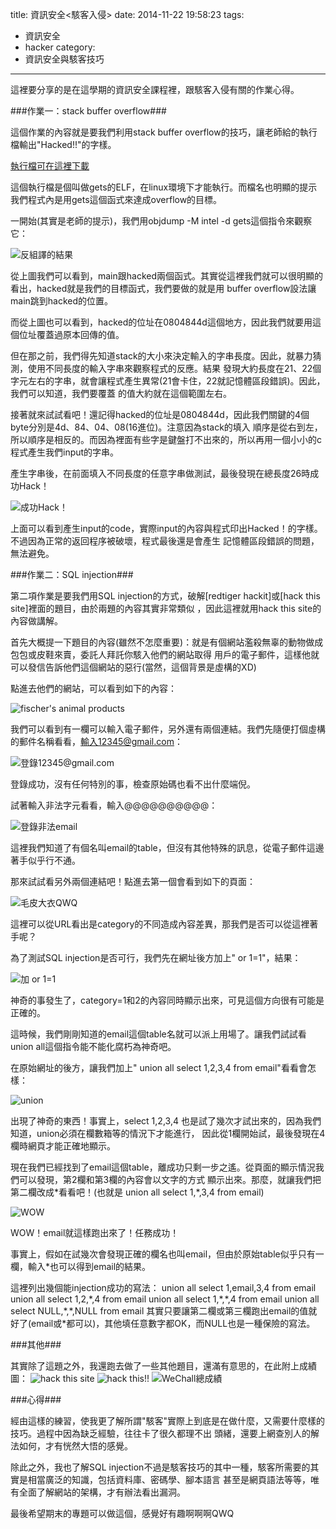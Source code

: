 title: 資訊安全<駭客入侵>
date: 2014-11-22 19:58:23
tags:
- 資訊安全
- hacker
category:
- 資訊安全與駭客技巧
---

這裡要分享的是在這學期的資訊安全課程裡，跟駭客入侵有關的作業心得。
<!--more-->

###作業一：stack buffer overflow###

這個作業的內容就是要我們利用stack buffer overflow的技巧，讓老師給的執行檔輸出"Hacked!!"的字樣。

[執行檔可在這裡下載](https://trello.com/c/1UdUowfE/31-homework3)

這個執行檔是個叫做gets的ELF，在linux環境下才能執行。而檔名也明顯的提示我們程式內是用gets這個函式來達成overflow的目標。

一開始(其實是老師的提示)，我們用objdump -M intel -d gets這個指令來觀察它：

![反組譯的結果](http://i.imgur.com/8y65UOw.png)

從上圖我們可以看到，main跟hacked兩個函式。其實從這裡我們就可以很明顯的看出，hacked就是我們的目標函式，我們要做的就是用
buffer overflow設法讓main跳到hacked的位置。

而從上圖也可以看到，hacked的位址在0804844d這個地方，因此我們就要用這個位址覆蓋過原本回傳的值。

但在那之前，我們得先知道stack的大小來決定輸入的字串長度。因此，就暴力猜測，使用不同長度的輸入字串來觀察程式的反應。結果
發現大約長度在21、22個字元左右的字串，就會讓程式產生異常(21會卡住，22就記憶體區段錯誤)。因此，我們可以知道，我們要覆蓋
的值大約就在這個範圍左右。

接著就來試試看吧！還記得hacked的位址是0804844d，因此我們關鍵的4個byte分別是4d、84、04、08(16進位)。注意因為stack的填入
順序是從右到左，所以順序是相反的。而因為裡面有些字是鍵盤打不出來的，所以再用一個小小的c程式產生我們input的字串。

產生字串後，在前面填入不同長度的任意字串做測試，最後發現在總長度26時成功Hack！

![成功Hack！](http://i.imgur.com/THdbF8o.png)

上面可以看到產生input的code，實際input的內容與程式印出Hacked！的字樣。不過因為正常的返回程序被破壞，程式最後還是會產生
記憶體區段錯誤的問題，無法避免。


###作業二：SQL injection###

第二項作業是要我們用SQL injection的方式，破解[redtiger hackit]或[hack this site]裡面的題目，由於兩題的內容其實非常類似
，因此這裡就用hack this site的內容做講解。

首先大概提一下題目的內容(雖然不怎麼重要)：就是有個網站濫殺無辜的動物做成包包或皮鞋來賣，委託人拜託你駭入他們的網站取得
用戶的電子郵件，這樣他就可以發信告訴他們這個網站的惡行(當然，這個背景是虛構的XD)

點進去他們的網站，可以看到如下的內容：

![fischer's animal products](http://i.imgur.com/NlRHaC8.png)

我們可以看到有一欄可以輸入電子郵件，另外還有兩個連結。我們先隨便打個虛構的郵件名稱看看，輸入12345@gmail.com：

![登錄12345@gmail.com](http://i.imgur.com/vGx0nUL.png?1)

登錄成功，沒有任何特別的事，檢查原始碼也看不出什麼端倪。

試著輸入非法字元看看，輸入@@@@@@@@@@：

![登錄非法email](http://i.imgur.com/EnnnxPd.png?1)

這裡我們知道了有個名叫email的table，但沒有其他特殊的訊息，從電子郵件這邊著手似乎行不通。

那來試試看另外兩個連結吧！點進去第一個會看到如下的頁面：

![毛皮大衣QWQ](http://i.imgur.com/TXzFRVZ.png)

這裡可以從URL看出是category的不同造成內容差異，那我們是否可以從這裡著手呢？

為了測試SQL injection是否可行，我們先在網址後方加上" or 1=1"，結果：

![加 or 1=1](http://i.imgur.com/baEgyEP.png)

神奇的事發生了，category=1和2的內容同時顯示出來，可見這個方向很有可能是正確的。

這時候，我們剛剛知道的email這個table名就可以派上用場了。讓我們試試看union all這個指令能不能化腐朽為神奇吧。

在原始網址的後方，讓我們加上" union all select 1,2,3,4 from email"看看會怎樣：

![union](http://i.imgur.com/Sj2XPQq.png)

出現了神奇的東西！事實上，select 1,2,3,4 也是試了幾次才試出來的，因為我們知道，union必須在欄數箱等的情況下才能進行，
因此從1欄開始試，最後發現在4欄時網頁才能正確地顯示。

現在我們已經找到了email這個table，離成功只剩一步之遙。從頁面的顯示情況我們可以發現，第2欄和第3欄的內容會以文字的方式
顯示出來。那麼，就讓我們把第二欄改成\*看看吧！(也就是 union all select 1,\*,3,4 from email)

![WOW](http://i.imgur.com/VYGl5cb.png)

WOW！email就這樣跑出來了！任務成功！

事實上，假如在試幾次會發現正確的欄名也叫email，但由於原始table似乎只有一欄，輸入*也可以得到email的結果。

這裡列出幾個能injection成功的寫法：
union all select 1,email,3,4 from email
union all select 1,2,\*,4 from email
union all select 1,\*,\*,4 from email
union all select NULL,\*,\*,NULL from email
其實只要讓第二欄或第三欄跑出email的值就好了(email或\*都可以)，其他填任意數字都OK，而NULL也是一種保險的寫法。


###其他###

其實除了這題之外，我還跑去做了一些其他題目，還滿有意思的，在此附上成績圖：
![hack this site](http://i.imgur.com/rmPIBbk.png?1)
![hack this!!](http://i.imgur.com/T7A2IwL.png?1)
![WeChall總成績](http://i.imgur.com/vW9Wwnv.png?1)


###心得###

經由這樣的練習，使我更了解所謂"駭客"實際上到底是在做什麼，又需要什麼樣的技巧。過程中因為缺乏經驗，往往卡了很久都理不出
頭緒，還要上網查別人的解法如何，才有恍然大悟的感覺。

除此之外，我也了解SQL injection不過是駭客技巧的其中一種，駭客所需要的其實是相當廣泛的知識，包括資料庫、密碼學、腳本語言
甚至是網頁語法等等，唯有全面了解網站的架構，才有辦法看出漏洞。

最後希望期末的專題可以做這個，感覺好有趣啊啊啊QWQ